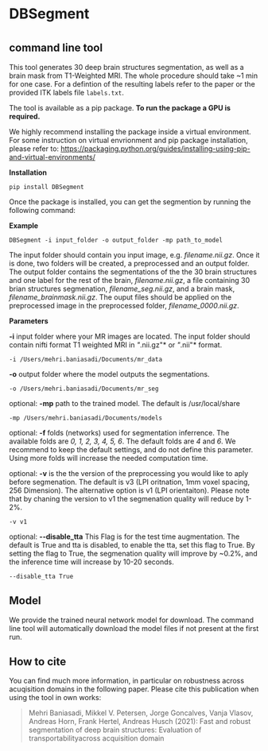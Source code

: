 # DBSegment <h1>

  ## command line tool 
  This tool generates 30 deep brain structures segmentation, as well as a brain mask from T1-Weighted MRI. The whole procedure should take ~1 min for one case.
  For a defintion of the resulting labels refer to the paper or the provided ITK labels file `labels.txt`.
  
 The tool is available as a pip package. **To run the package a GPU is required.**
  
 We highly recommend installing the package inside a virtual environment. For some instruction on virtual envrionment and pip package installation, please refer to: https://packaging.python.org/guides/installing-using-pip-and-virtual-environments/

**Installation**
  
  `pip install DBSegment`
   
  Once the package is installed, you can get the segmention by running the following command:
 
  
**Example** 
  
  `DBSegment -i input_folder -o output_folder -mp path_to_model`
  
  The input folder should contain you input image, e.g. *filename.nii.gz*. Once it is done, two folders will be created, a preprocessed and an output folder. The output folder contains the segmentations of the the 30 brain structures and one label for the rest of the brain, *filename.nii.gz*, a file containing 30 brian structures segmenation, *filename_seg.nii.gz*, and a brain mask, *filename_brainmask.nii.gz*. The ouput files should be applied on the preprocessed image in the preprocessed folder, *filename_0000.nii.gz*.
  
 **Parameters** 

  **-i** input folder where your MR images are located. The input folder should contain nifti format T1 weighted MRI in *"*.nii.gz"* or *"*.nii"* format.

 `-i /Users/mehri.baniasadi/Documents/mr_data`

**-o** output folder where the model outputs the segmentations.

 `-o /Users/mehri.baniasadi/Documents/mr_seg`

optional: **-mp** path to the trained model. The default is /usr/local/share

  `-mp /Users/mehri.baniasadi/Documents/models`

optional: **-f** folds (networks) used for segmentation inferrence. The available folds are *0, 1, 2, 3, 4, 5, 6*. The default folds are *4* and *6*. We recommend to keep the default settings, and do not define this parameter. Using more folds will increase the needed computation time.
  
 optional: **-v**  is the the version of the preprocessing you would like to aply before segmenation. The default is v3 (LPI oritnation, 1mm voxel spacing, 256 Dimension). The alternative option is v1 (LPI orientaiton). Please note that by chaning the version to v1 the segmenation quality will reduce by 1-2%.

  `-v v1`
  
  optional: **--disable_tta**
  This Flag is for the test time augmentation. The default is True and tta is disabled, to enable the tta, set this flag to True. By setting the flag to True, the segmenation quality will improve by ~0.2%, and the inference time will increase by 10-20 seconds.

  `--disable_tta True`

## Model  
We provide the trained neural network model for download. The command line tool will automatically download the model files if not present at the first run.

## How to cite 
  You can find much more information, in particular on robustness across acuqisition domains in the following paper. Please cite this publication when using the tool in own works:

> Mehri Baniasadi, Mikkel V. Petersen, Jorge Goncalves, Vanja Vlasov, Andreas Horn, Frank Hertel, Andreas Husch (2021): Fast and robust segmentation of deep brain structures: Evaluation of transportabilityacross acquisition domain
